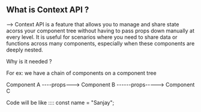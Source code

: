 ## What is Context API ?
--> Context API is a feature that allows you to manage and share state acorss your component tree without having to pass props down manually
at every level. It is useful for scenarios where you need to share data or functions across many components, especially when these components are deeply nested.

Why is it needed ?

For ex: we have a chain of components on a component tree

Component A ----props---> Component B ------props-----> Component C

Code will be like :::: 
const name = "Sanjay";
<ComponentA props={vame}>
<CompomnentB props={name}>



